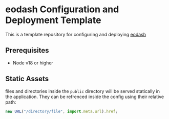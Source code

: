 # eodash Configuration and Deployment Template

This is a template repository for configuring and deploying [eodash](https://github.com/eodash/eodash)

## Prerequisites

- Node v18 or higher

## Static Assets

files and directories inside the `public` directory will be served statically in the application. They can be refrenced inside the config using their relative path:

```js
new URL("/directory/file", import.meta.url).href;
```
